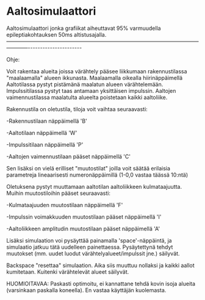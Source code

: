 Aaltosimulaattori
=================

Aaltosimulaattori jonka grafiikat aiheuttavat 95% varmuudella epileptiakohtauksen 50ms altistusajalla.
––––––––––––––––––––––––––––––––––––––––––––––––––––––––––––––––––––––––––––––––----------------------

Ohje:

Voit rakentaa alueita joissa värähtely pääsee liikkumaan rakennustilassa "maalaamalla" alueen ikkunasta.
Maalaamalla oikealla hiirinäppäimellä
Aaltotilassa pystyt pistämänä maalatun alueen värähtelemään.
Impulssitilassa pystyt taas antamaan yksittäisen impulssin.
Aaltojen vaimennustilassa maalatulta alueelta poistetaan kaikki aaltoliike.


Rakennustila on oletustila, tiloja voit vaihtaa seuraavasti:

-Rakennustilaan näppäimellä 'B' 

-Aaltotilaan näppäimellä 'W' 

-Impulssitilaan näppäimellä 'P' 

-Aaltojen vaimennustilaan pääset näppäimellä 'C' 



Sen lisäksi on vielä erilliset "muutostilat" joilla voit säätää erilaisia parametreja lineaarisesti numeronäppäimillä (1-0,0 vastaa täässä 10:ntä)

Oletuksena pystyt muuttamaan aaltotilan aaltoliikkeen kulmataajuutta.
Muihin muutostiloihin pääset seuraavasti:

-Kulmataajuuden muutostilaan näppäimellä 'F' 

-Impulssin voimakkuuden muutostilaan pääset näppäimellä 'I' 

-Aaltoliikkeen amplitudin muutostilaan pääset näppäimellä 'A' 


Lisäksi simulaation voi pysäyttää painamalla 'space'-näppäintä, ja simulaatio jatkuu tätä uudelleen painettaessa.
Pysäytettynä tehdyt muutokset (mm. uudet luodut värähtelyalueet/impulssit jne.) säilyvät.

Backspace "resettaa" simulaation. Aika siis muuttuu nollaksi ja kaikki aallot kumitetaan. Kuitenki värähtelevät
alueet säilyvät.

HUOMIOITAVAA:
Paskasti optimoitu, ei kannattane tehdä kovin isoja alueita (varsinkaan paskalla koneella).
En vastaa käyttäjän kuolemasta.
